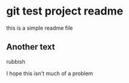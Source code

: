# git test project readme 

this is a simple readme file

## Another text 

rubbish 

I hope this isn't much of a problem